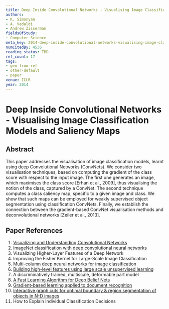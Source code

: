 ```yaml
---
title: Deep Inside Convolutional Networks - Visualising Image Classification Models and Saliency Maps
authors:
- K. Simonyan
- A. Vedaldi
- Andrew Zisserman
fieldsOfStudy:
- Computer Science
meta_key: 2014-deep-inside-convolutional-networks-visualising-image-classification-models-and-saliency-maps
numCitedBy: 4536
reading_status: TBD
ref_count: 17
tags:
- gen-from-ref
- other-default
- paper
venue: ICLR
year: 2014
---
```


# Deep Inside Convolutional Networks - Visualising Image Classification Models and Saliency Maps

## Abstract

This paper addresses the visualisation of image classification models, learnt using deep Convolutional Networks (ConvNets). We consider two visualisation techniques, based on computing the gradient of the class score with respect to the input image. The first one generates an image, which maximises the class score [Erhan et al., 2009], thus visualising the notion of the class, captured by a ConvNet. The second technique computes a class saliency map, specific to a given image and class. We show that such maps can be employed for weakly supervised object segmentation using classification ConvNets. Finally, we establish the connection between the gradient-based ConvNet visualisation methods and deconvolutional networks [Zeiler et al., 2013].

## Paper References

1. [Visualizing and Understanding Convolutional Networks](2014-visualizing-and-understanding-convolutional-networks)
2. [ImageNet classification with deep convolutional neural networks](2012-imagenet-classification-with-deep-convolutional-neural-networks)
3. Visualizing Higher-Layer Features of a Deep Network
4. Improving the Fisher Kernel for Large-Scale Image Classification
5. [Multi-column deep neural networks for image classification](2012-multi-column-deep-neural-networks-for-image-classification)
6. [Building high-level features using large scale unsupervised learning](2013-building-high-level-features-using-large-scale-unsupervised-learning)
7. A discriminatively trained, multiscale, deformable part model
8. [A Fast Learning Algorithm for Deep Belief Nets](2006-a-fast-learning-algorithm-for-deep-belief-nets)
9. [Gradient-based learning applied to document recognition](1998-lenet5.md)
10. [Interactive graph cuts for optimal boundary & region segmentation of objects in N-D images](2001-interactive-graph-cuts-for-optimal-boundary-region-segmentation-of-objects-in-n-d-images)
11. How to Explain Individual Classification Decisions
